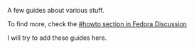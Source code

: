 A few guides about various stuff.

To find more, check the [#howto section in Fedora Discussion](https://discussion.fedoraproject.org/search?q=%23howto%20%40boredsquirrel%20order%3Alatest)

I will try to add these guides here.
